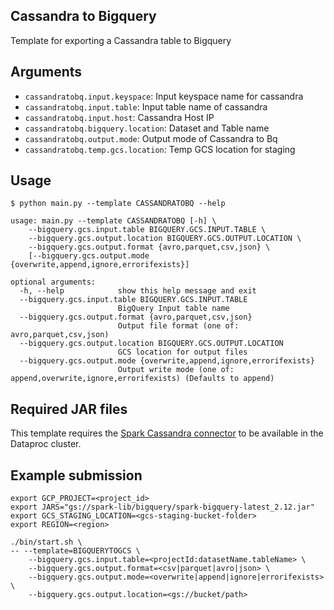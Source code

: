 ## Cassandra to Bigquery

Template for exporting a Cassandra table to Bigquery


## Arguments
* `cassandratobq.input.keyspace`: Input keyspace name for cassandra
* `cassandratobq.input.table`: Input table name of cassandra 
* `cassandratobq.input.host`: Cassandra Host IP 
* `cassandratobq.bigquery.location`: Dataset and Table name 
* `cassandratobq.output.mode`: Output mode of Cassandra to Bq
* `cassandratobq.temp.gcs.location`: Temp GCS location for staging


## Usage

```
$ python main.py --template CASSANDRATOBQ --help

usage: main.py --template CASSANDRATOBQ [-h] \
	--bigquery.gcs.input.table BIGQUERY.GCS.INPUT.TABLE \
	--bigquery.gcs.output.location BIGQUERY.GCS.OUTPUT.LOCATION \
	--bigquery.gcs.output.format {avro,parquet,csv,json} \
    [--bigquery.gcs.output.mode {overwrite,append,ignore,errorifexists}]

optional arguments:
  -h, --help            show this help message and exit
  --bigquery.gcs.input.table BIGQUERY.GCS.INPUT.TABLE
                        BigQuery Input table name
  --bigquery.gcs.output.format {avro,parquet,csv,json}
                        Output file format (one of: avro,parquet,csv,json)
  --bigquery.gcs.output.location BIGQUERY.GCS.OUTPUT.LOCATION
                        GCS location for output files
  --bigquery.gcs.output.mode {overwrite,append,ignore,errorifexists}
                        Output write mode (one of: append,overwrite,ignore,errorifexists) (Defaults to append)
```

## Required JAR files

This template requires the [Spark Cassandra connector](https://github.com/datastax/spark-cassandra-connector) to be available in the Dataproc cluster.

## Example submission

```
export GCP_PROJECT=<project_id>
export JARS="gs://spark-lib/bigquery/spark-bigquery-latest_2.12.jar"
export GCS_STAGING_LOCATION=<gcs-staging-bucket-folder>
export REGION=<region>

./bin/start.sh \
-- --template=BIGQUERYTOGCS \
	--bigquery.gcs.input.table=<projectId:datasetName.tableName> \
	--bigquery.gcs.output.format=<csv|parquet|avro|json> \
	--bigquery.gcs.output.mode=<overwrite|append|ignore|errorifexists> \
	--bigquery.gcs.output.location=<gs://bucket/path>
```
